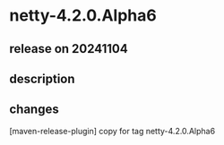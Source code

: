 # netty-4.2.0.Alpha6

## release on 20241104

## description

## changes

[maven-release-plugin] copy for tag netty-4.2.0.Alpha6


